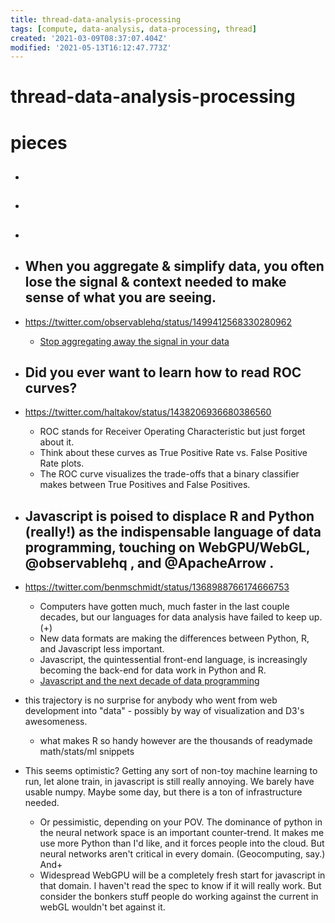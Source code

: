 ```yaml
---
title: thread-data-analysis-processing
tags: [compute, data-analysis, data-processing, thread]
created: '2021-03-09T08:37:07.404Z'
modified: '2021-05-13T16:12:47.773Z'
---
```


# thread-data-analysis-processing

# pieces

- ## 

- ## 

- ## 

- ## When you aggregate & simplify data, you often lose the signal & context needed to make sense of what you are seeing.
- https://twitter.com/observablehq/status/1499412568330280962
  - [Stop aggregating away the signal in your data](https://stackoverflow.blog/2022/03/03/stop-aggregating-away-the-signal-in-your-data/)

- ## Did you ever want to learn how to read ROC curves?
- https://twitter.com/haltakov/status/1438206936680386560
  - ROC stands for Receiver Operating Characteristic but just forget about it. 
  - Think about these curves as True Positive Rate vs. False Positive Rate plots.
  - The ROC curve visualizes the trade-offs that a binary classifier makes between True Positives and False Positives.

- ## Javascript is poised to displace R and Python (really!) as the indispensable language of data programming, touching on WebGPU/WebGL, @observablehq , and @ApacheArrow .
- https://twitter.com/benmschmidt/status/1368988766174666753
  - Computers have gotten much, much faster in the last couple decades, but our languages for data analysis have failed to keep up. (+)
  - New data formats are making the differences between Python, R, and Javascript less important.
  - Javascript, the quintessential front-end language, is increasingly becoming the back-end for data work in Python and R.
  - [Javascript and the next decade of data programming](http://benschmidt.org/post/2020-01-15/2020-01-15-webgpu/)
- this trajectory is no surprise for anybody who went from web development into "data" - possibly by way of visualization and D3's awesomeness.
  - what makes R so handy however are the thousands of readymade math/stats/ml snippets
- This seems optimistic? Getting any sort of non-toy machine learning to run, let alone train, in javascript is still really annoying. We barely have usable numpy. Maybe some day, but there is a ton of infrastructure needed.
  - Or pessimistic, depending on your POV. The dominance of python in the neural network space is an important counter-trend. It makes me use more Python than I'd like, and it forces people into the cloud. But neural networks aren't critical in every domain. (Geocomputing, say.) And+
  - Widespread WebGPU will be a completely fresh start for javascript in that domain. I haven't read the spec to know if it will really work. But consider the bonkers stuff people do working against the current in webGL wouldn't bet against it.
